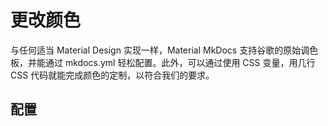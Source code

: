 # 更改颜色

与任何适当 Material Design 实现一样，Material MkDocs 支持谷歌的原始调色板，并能通过 mkdocs.yml 轻松配置。此外，可以通过使用 CSS 变量，用几行 CSS 代码就能完成颜色的定制，以符合我们的要求。

## 配置

